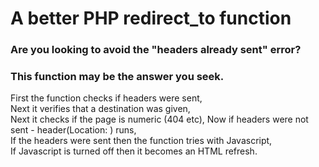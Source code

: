 # A better PHP redirect_to function

### Are you looking to avoid the "headers already sent" error?   
### This function may be the answer you seek.  
  
First the function checks if headers were sent,  
Next it verifies that a destination was given,  
Next it checks if the page is numeric (404 etc), 
Now if headers were not sent - header(Location: ) runs,  
If the headers were sent then the function tries with Javascript,  
If Javascript is turned off then it becomes an HTML refresh.  
